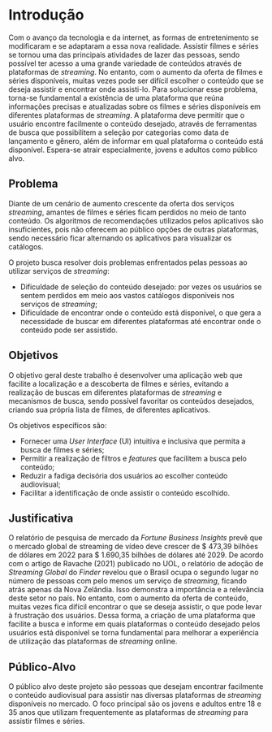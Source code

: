 # **Introdução**

Com o avanço da tecnologia e da internet, as formas de entretenimento se modificaram e se adaptaram a essa nova realidade. Assistir filmes e séries se tornou uma das principais atividades de lazer das pessoas, sendo possível ter acesso a uma grande variedade de conteúdos através de plataformas de *streaming*. No entanto, com o aumento da oferta de filmes e séries disponíveis, muitas vezes pode ser difícil escolher o conteúdo que se deseja assistir e encontrar onde assisti-lo.
Para solucionar esse problema, torna-se fundamental a existência de uma plataforma que reúna informações precisas e atualizadas sobre os filmes e séries disponíveis em diferentes plataformas de *streaming*. A plataforma deve permitir que o usuário encontre facilmente o conteúdo desejado, através de ferramentas de busca que possibilitem a seleção por categorias como data de lançamento e gênero, além de informar em qual plataforma o conteúdo está disponível. Espera-se atrair especialmente, jovens e adultos como público alvo.

## **Problema**

 Diante de um cenário de aumento crescente da oferta dos serviços *streaming*, amantes de filmes e séries ficam perdidos no meio de tanto conteúdo. Os algoritmos de recomendações utilizados pelos aplicativos são insuficientes, pois não oferecem ao público opções de outras plataformas, sendo necessário ficar alternando os aplicativos para visualizar os catálogos.  

O projeto busca resolver dois problemas enfrentados pelas pessoas ao utilizar serviços de *streaming*:
- Dificuldade de seleção do conteúdo desejado: por vezes os usuários se sentem perdidos em meio aos vastos catálogos disponíveis nos serviços de *streaming*;
- Dificuldade de encontrar onde o conteúdo está disponível, o que gera a necessidade de buscar em diferentes plataformas até encontrar onde o conteúdo pode ser assistido.

## **Objetivos**

O objetivo geral deste trabalho é desenvolver uma aplicação web que facilite a localização e a descoberta de filmes e séries, evitando a realização de buscas em diferentes plataformas de *streaming* e mecanismos de busca, sendo possível favoritar os conteúdos desejados, criando sua própria lista de filmes, de diferentes aplicativos.

Os objetivos específicos são:
- Fornecer uma *User Interface* (UI) intuitiva e inclusiva que permita a busca de filmes e séries;
- Permitir a realização de filtros e *features* que facilitem a busca pelo conteúdo;
- Reduzir a fadiga decisória dos usuários ao escolher conteúdo audiovisual; 
- Facilitar a identificação de onde assistir o conteúdo escolhido.

## **Justificativa**

O relatório de pesquisa de mercado da *Fortune Business Insights* prevê que o mercado global de streaming de vídeo deve crescer de $ 473,39 bilhões de dólares em 2022 para $ 1.690,35 bilhões de dólares até 2029. De acordo com o artigo de Ravache (2021) publicado no UOL, o relatório de adoção de *Streaming Global* do *Finder* revelou que o Brasil ocupa o segundo lugar no número de pessoas com pelo menos um serviço de *streaming*, ficando atrás apenas da Nova Zelândia. Isso demonstra a importância e a relevância deste setor no país. No entanto, com o aumento da oferta de conteúdo, muitas vezes fica difícil encontrar o que se deseja assistir, o que pode levar à frustração dos usuários. Dessa forma, a criação de uma plataforma que facilite a busca e informe em quais plataformas o conteúdo desejado pelos usuários está disponível se torna fundamental para melhorar a experiência de utilização das plataformas de *streaming* online.

## **Público-Alvo**

O público alvo deste projeto são pessoas que desejam encontrar facilmente o conteúdo audiovisual para assistir nas diversas plataformas de *streaming* disponíveis no mercado. O foco principal são os jovens e adultos entre 18 e 35 anos que utilizam frequentemente as plataformas de *streaming* para assistir filmes e séries.